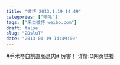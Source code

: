 ```yaml
---
title: "微博 2013.1.19 14:49"
categories: ["嘀咕"]
tags: ["来自微博 weibo.com"]
draft: false
slug: "2DsluT"
date: "2013-01-19 14:49:00"
---
```


<p>#手术帝自割直肠息肉# 厉害！ 详情:O网页链接 ​​​​</p>
